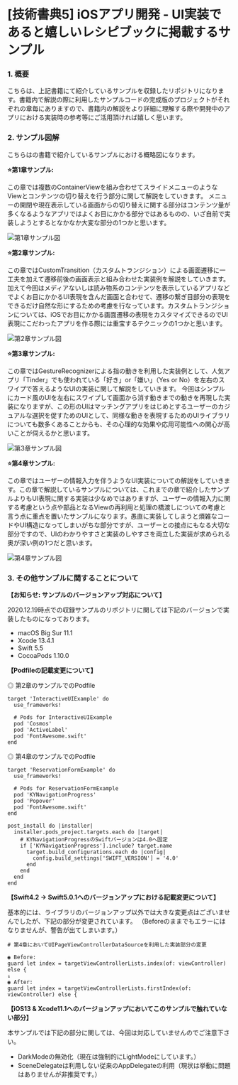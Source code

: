 # [技術書典5] iOSアプリ開発 - UI実装であると嬉しいレシピブックに掲載するサンプル

### 1. 概要

こちらは、上記書籍にて紹介しているサンプルを収録したリポジトリになります。書籍内で解説の際に利用したサンプルコードの完成版のプロジェクトがそれぞれの章毎にありますので、書籍内の解説をより詳細に理解する際や開発中のアプリにおける実装時の参考等にご活用頂ければ嬉しく思います。

### 2. サンプル図解

こちらはの書籍で紹介しているサンプルにおける概略図になります。

__⭐️第1章サンプル:__

この章では複数のContainerViewを組み合わせてスライドメニューのようなViewとコンテンツの切り替えを行う部分に関して解説をしていきます。
メニューの開閉や現在表示している画面からの切り替えに関する部分はコンテンツ量が多くなるようなアプリではよくお目にかかる部分ではあるものの、いざ自前で実装しようとするとなかなか大変な部分の1つかと思います。

![第1章サンプル図](https://github.com/fumiyasac/ios_ui_recipe_showcase/blob/master/images/capture1_techbook.jpg)

__⭐️第2章サンプル:__

この章ではCustomTransition（カスタムトランジション）による画面遷移に一工夫を加えて遷移前後の画面表示と組み合わせた実装例を解説をしていきます。加えて今回はメディアないしは読み物系のコンテンツを表示しているアプリなどでよくお目にかかるUI表現を含んだ画面と合わせて、遷移の繋ぎ目部分の表現をできるだけ自然な形にするための考慮を行なっています。カスタムトランジションについては、iOSでお目にかかる画面遷移の表現をカスタマイズできるのでUI表現にこだわったアプリを作る際には重宝するテクニックの1つかと思います。

![第2章サンプル図](https://github.com/fumiyasac/ios_ui_recipe_showcase/blob/master/images/capture2_techbook.jpg)

__⭐️第3章サンプル:__

この章ではGestureRecognizerによる指の動きを利用した実装例として、人気アプリ「Tinder」でも使われている「好き」or「嫌い」（Yes or No）を左右のスワイプで答えるようなUIの実装に関して解説をしていきます。
今回はシンプルにカード風のUIを左右にスワイプして画面から消す動きまでの動きを再現した実装になりますが、この形のUIはマッチングアプリをはじめとするユーザーのカジュアルな選択を促すためのUIとして、同様な動きを表現するためのUIライブラリについても数多くあることからも、その心理的な効果や応用可能性への関心が高いことが伺えるかと思います。

![第3章サンプル図](https://github.com/fumiyasac/ios_ui_recipe_showcase/blob/master/images/capture3_techbook.jpg)

__⭐️第4章サンプル:__

この章ではユーザーの情報入力を伴うようなUI実装についての解説をしていきます。この章で解説しているサンプルについては、これまでの章で紹介したサンプルよりもUI表現に関する実装は少なめではありますが、ユーザーの情報入力に関する考慮という点や部品となるViewの再利用と処理の橋渡しについての考慮と言う点に重点を置いたサンプルになります。愚直に実装してしまうと煩雑なコードやUI構造になってしまいがちな部分ですが、ユーザーとの接点にもなる大切な部分ですので、UIのわかりやすさと実装のしやすさを両立した実装が求められる奥が深い例の1つだと思います。

![第4章サンプル図](https://github.com/fumiyasac/ios_ui_recipe_showcase/blob/master/images/capture4_techbook.jpg)

### 3. その他サンプルに関することについて

__【お知らせ: サンプルのバージョンアップ対応について】__

2020.12.19時点での収録サンプルのリポジトリに関しては下記のバージョンで実装したものになっております。

+ macOS Big Sur 11.1
+ Xcode 13.4.1
+ Swift 5.5
+ CocoaPods 1.10.0

__【Podfileの記載変更について】__

◎ 第2章のサンプルでのPodfile

```
target 'InteractiveUIExample' do
  use_frameworks!

  # Pods for InteractiveUIExample
  pod 'Cosmos'
  pod 'ActiveLabel'
  pod 'FontAwesome.swift'
end
```

◎ 第4章のサンプルでのPodfile

```
target 'ReservationFormExample' do
  use_frameworks!

  # Pods for ReservationFormExample
  pod 'KYNavigationProgress'
  pod 'Popover'
  pod 'FontAwesome.swift'
end

post_install do |installer|  
  installer.pods_project.targets.each do |target|
    # KYNavigationProgressのSwiftバージョンは4.0へ固定
    if ['KYNavigationProgress'].include? target.name
      target.build_configurations.each do |config|
        config.build_settings['SWIFT_VERSION'] = '4.0'
      end
    end
  end
end
```

__【Swift4.2 → Swift5.0.1へのバージョンアップにおける記載変更について】__

基本的には、ライブラリのバージョンアップ以外では大きな変更点はございませんでしたが、下記の部分が変更されています。
（Beforeのままでもエラーにはなりませんが、警告が出てしまいます。）

```
# 第4章においてUIPageViewControllerDataSourceを利用した実装部分の変更

◉ Before:
guard let index = targetViewControllerLists.index(of: viewController) else {
↓
◉ After:
guard let index = targetViewControllerLists.firstIndex(of: viewController) else {
```

__【iOS13 & Xcode11.1へのバージョンアップにおいてこのサンプルで触れていない部分】__

本サンプルでは下記の部分に関しては、今回は対応していませんのでご注意下さい。

+ DarkModeの無効化（現在は強制的にLightModeにしています。）
+ SceneDelegateは利用しない従来のAppDelegateの利用（現状は挙動に問題はありませんが非推奨です。）
